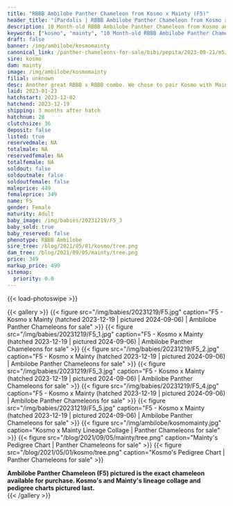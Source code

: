 ```yaml
---
title: "RBBB Ambilobe Panther Chameleon from Kosmo x Mainty (F5)"
header_title: "iPardalis | RBBB Ambilobe Panther Chameleon from Kosmo x Mainty | F5"
description: 10 Month-old RBBB Ambilobe Panther Chameleon from Kosmo and Mainty. Another great RBBB x RBBB combo. We chose to pair Kosmo with Mainty long-term because of the way that his dark bars match up well with Bangheera's. NA We've included sire and dam dendrograms if available, but you can view our Kosmo or Mainty breeder pages for more information.
keywords: ["kosmo", "mainty", "10 Month-old RBBB Ambilobe Panther Chameleon", "baby chameleons for sale", "buy panther chameleon", "panther for sale", "ambilobe panther chameleons for sale", "ambilobe panther chameleon for sale"]
draft: false
banner: /img/ambilobe/kosmomainty
canonical_link: /panther-chameleons-for-sale/bibi/pepita/2023-09-21/m5/
sire: kosmo
dam: mainty
image: /img/ambilobe/kosmomainty
filial: unknown
desc: Another great RBBB x RBBB combo. We chose to pair Kosmo with Mainty long-term because of the way that his dark bars match up well with Bangheera's.
laid: 2023-01-23
hatchstart: 2023-12-02
hatchend: 2023-12-19
shipping: 3 months after hatch
hatchnum: 28
clutchsize: 36
deposit: false
listed: true
reservedmale: NA
totalmale: NA
reservedfemale: NA
totalfemale: NA
soldout: false
soldoutmale: false
soldoutfemale: false
maleprice: 449
femaleprice: 349
name: F5
gender: Female
maturity: Adult
baby_image: /img/babies/20231219/F5_3
baby_sold: true
baby_reserved: false
phenotype: RBBB Ambilobe
sire_tree: /blog/2021/05/01/kosmo/tree.png
dam_tree: /blog/2021/09/05/mainty/tree.png
price: 349
markup_price: 499
sitemap: 
  priority: 0.0
---
```


{{< load-photoswipe >}}

{{< gallery >}}
  {{< figure src="/img/babies/20231219/F5.jpg" caption="F5 - Kosmo x Mainty (hatched 2023-12-19 | pictured 2024-09-06) | Ambilobe Panther Chameleons for sale" >}}
  {{< figure src="/img/babies/20231219/F5_1.jpg" caption="F5 - Kosmo x Mainty (hatched 2023-12-19 | pictured 2024-09-06) | Ambilobe Panther Chameleons for sale" >}}
  {{< figure src="/img/babies/20231219/F5_2.jpg" caption="F5 - Kosmo x Mainty (hatched 2023-12-19 | pictured 2024-09-06) | Ambilobe Panther Chameleons for sale" >}}
  {{< figure src="/img/babies/20231219/F5_3.jpg" caption="F5 - Kosmo x Mainty (hatched 2023-12-19 | pictured 2024-09-06) | Ambilobe Panther Chameleons for sale" >}}
  {{< figure src="/img/babies/20231219/F5_4.jpg" caption="F5 - Kosmo x Mainty (hatched 2023-12-19 | pictured 2024-09-06) | Ambilobe Panther Chameleons for sale" >}}
  {{< figure src="/img/babies/20231219/F5_5.jpg" caption="F5 - Kosmo x Mainty (hatched 2023-12-19 | pictured 2024-09-06) | Ambilobe Panther Chameleons for sale" >}}
  {{< figure src="/img/ambilobe/kosmomainty.jpg" caption="Kosmo x Mainty Lineage Collage | Panther Chameleons for sale" >}}
  {{< figure src="/blog/2021/09/05/mainty/tree.png" caption="Mainty's Pedigree Chart | Panther Chameleons for sale" >}}
  {{< figure src="/blog/2021/05/01/kosmo/tree.png" caption="Kosmo's Pedigree Chart | Panther Chameleons for sale" >}}
  <figcaption itemprop="description"><strong>Ambilobe Panther Chameleon (F5) pictured is the exact chameleon available for purchase. Kosmo's and Mainty's lineage collage and pedigree charts pictured last.</strong></figcaption>
{{< /gallery >}}
